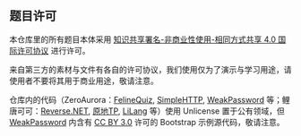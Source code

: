 ## 题目许可

本仓库里的所有题目本体采用 [知识共享署名-非商业性使用-相同方式共享 4.0 国际许可协议](http://creativecommons.org/licenses/by-nc-sa/4.0/) 进行许可。

来自第三方的素材与文件有各自的许可协议，我们使用仅为了演示与学习用途，请使用者不要将其用于商业用途，敬请注意。

仓库内的代码（ZeroAurora：[FelineQuiz](/Basic/%E8%8F%B2%E6%9E%97%E9%97%AE%E7%AD%94/FelineQuiz/), [SimpleHTTP](/Web/SimpleHTTP/), [WeakPassword](/Web/WeakPassword/) 等；鲤唐可可：[Reverse.NET](/Reverse/reverse.net/), [原地TP](Web/原地TP/), [LiLang](/Programming/LiLang/) 等）使用 Unlicense 置于公有领域，但 [WeakPassword](/Web/WeakPassword/) 内含有 [CC BY 3.0](https://creativecommons.org/licenses/by/3.0/) 许可的 Bootstrap 示例源代码，敬请注意。
